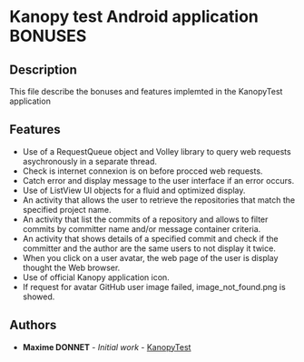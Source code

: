 # Kanopy test Android application BONUSES

## Description
This file describe the bonuses and features implemted in the KanopyTest application

## Features
* Use of a RequestQueue object and Volley library to query web requests asychronously in a separate thread.
* Check is internet connexion is on before procced web requests.
* Catch error and display message to the user interface if an error occurs.
* Use of ListView UI objects for a fluid and optimized display.
* An activity that allows the user to retrieve the repositories that match the specified project name.
* An activity that list the commits of a repository and allows to filter commits by committer name and/or message container criteria.
* An activity that shows details of a specified commit and check if the committer and the author are the same users to not display it twice.
* When you click on a user avatar, the web page of the user is display thought the Web browser.
* Use of official Kanopy application icon.
* If request for avatar GitHub user image failed, image_not_found.png is showed.

## Authors

* **Maxime DONNET** - *Initial work* - [KanopyTest](https://github.com/maxou75/KanopyTest)

